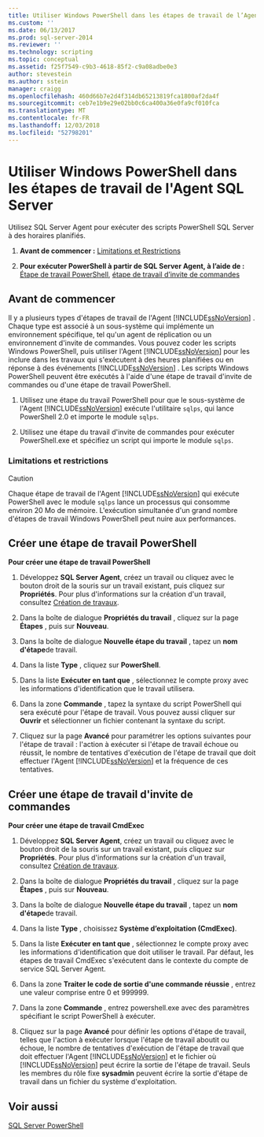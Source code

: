 ```yaml
---
title: Utiliser Windows PowerShell dans les étapes de travail de l’Agent SQL Server | Microsoft Docs
ms.custom: ''
ms.date: 06/13/2017
ms.prod: sql-server-2014
ms.reviewer: ''
ms.technology: scripting
ms.topic: conceptual
ms.assetid: f25f7549-c9b3-4618-85f2-c9a08adbe0e3
author: stevestein
ms.author: sstein
manager: craigg
ms.openlocfilehash: 460d66b7e2d4f314db65213819fca1800af2da4f
ms.sourcegitcommit: ceb7e1b9e29e02bb0c6ca400a36e0fa9cf010fca
ms.translationtype: MT
ms.contentlocale: fr-FR
ms.lasthandoff: 12/03/2018
ms.locfileid: "52798201"
---
```

# <a name="run-windows-powershell-steps-in-sql-server-agent"></a>Utiliser Windows PowerShell dans les étapes de travail de l'Agent SQL Server
  Utilisez SQL Server Agent pour exécuter des scripts PowerShell SQL Server à des horaires planifiés.  
  
1.  **Avant de commencer :**  [Limitations et Restrictions](#LimitationsRestrictions)  
  
2.  **Pour exécuter PowerShell à partir de SQL Server Agent, à l’aide de :**  [Étape de travail PowerShell](#PShellJob), [étape de travail d’invite de commandes](#CmdExecJob)  
  
## <a name="before-you-begin"></a>Avant de commencer  
 Il y a plusieurs types d'étapes de travail de l'Agent [!INCLUDE[ssNoVersion](../includes/ssnoversion-md.md)] . Chaque type est associé à un sous-système qui implémente un environnement spécifique, tel qu'un agent de réplication ou un environnement d'invite de commandes. Vous pouvez coder les scripts Windows PowerShell, puis utiliser l'Agent [!INCLUDE[ssNoVersion](../includes/ssnoversion-md.md)] pour les inclure dans les travaux qui s'exécutent à des heures planifiées ou en réponse à des événements [!INCLUDE[ssNoVersion](../includes/ssnoversion-md.md)] . Les scripts Windows PowerShell peuvent être exécutés à l'aide d'une étape de travail d'invite de commandes ou d'une étape de travail PowerShell.  
  
1.  Utilisez une étape du travail PowerShell pour que le sous-système de l'Agent [!INCLUDE[ssNoVersion](../includes/ssnoversion-md.md)] exécute l'utilitaire `sqlps`, qui lance PowerShell 2.0 et importe le module `sqlps`.  
  
2.  Utilisez une étape du travail d'invite de commandes pour exécuter PowerShell.exe et spécifiez un script qui importe le module `sqlps`.  
  
###  <a name="LimitationsRestrictions"></a> Limitations et restrictions  
  
> [!CAUTION]  
>  Chaque étape de travail de l'Agent [!INCLUDE[ssNoVersion](../includes/ssnoversion-md.md)] qui exécute PowerShell avec le module `sqlps` lance un processus qui consomme environ 20 Mo de mémoire. L'exécution simultanée d'un grand nombre d'étapes de travail Windows PowerShell peut nuire aux performances.  
  
##  <a name="PShellJob"></a> Créer une étape de travail PowerShell  
 **Pour créer une étape de travail PowerShell**  
  
1.  Développez **SQL Server Agent**, créez un travail ou cliquez avec le bouton droit de la souris sur un travail existant, puis cliquez sur **Propriétés**. Pour plus d'informations sur la création d'un travail, consultez [Création de travaux](../ssms/agent/create-jobs.md).  
  
2.  Dans la boîte de dialogue **Propriétés du travail** , cliquez sur la page **Étapes** , puis sur **Nouveau**.  
  
3.  Dans la boîte de dialogue **Nouvelle étape du travail** , tapez un **nom d'étape**de travail.  
  
4.  Dans la liste **Type** , cliquez sur **PowerShell**.  
  
5.  Dans la liste **Exécuter en tant que** , sélectionnez le compte proxy avec les informations d'identification que le travail utilisera.  
  
6.  Dans la zone **Commande** , tapez la syntaxe du script PowerShell qui sera exécuté pour l'étape de travail. Vous pouvez aussi cliquer sur **Ouvrir** et sélectionner un fichier contenant la syntaxe du script.  
  
7.  Cliquez sur la page **Avancé** pour paramétrer les options suivantes pour l'étape de travail : l'action à exécuter si l'étape de travail échoue ou réussit, le nombre de tentatives d'exécution de l'étape de travail que doit effectuer l'Agent [!INCLUDE[ssNoVersion](../includes/ssnoversion-md.md)] et la fréquence de ces tentatives.  
  
##  <a name="CmdExecJob"></a> Créer une étape de travail d'invite de commandes  
 **Pour créer une étape de travail CmdExec**  
  
1.  Développez **SQL Server Agent**, créez un travail ou cliquez avec le bouton droit de la souris sur un travail existant, puis cliquez sur **Propriétés**. Pour plus d'informations sur la création d'un travail, consultez [Création de travaux](../ssms/agent/create-jobs.md).  
  
2.  Dans la boîte de dialogue **Propriétés du travail** , cliquez sur la page **Étapes** , puis sur **Nouveau**.  
  
3.  Dans la boîte de dialogue **Nouvelle étape du travail** , tapez un **nom d'étape**de travail.  
  
4.  Dans la liste **Type** , choisissez **Système d’exploitation (CmdExec)**.  
  
5.  Dans la liste **Exécuter en tant que** , sélectionnez le compte proxy avec les informations d'identification que doit utiliser le travail. Par défaut, les étapes de travail CmdExec s'exécutent dans le contexte du compte de service SQL Server Agent.  
  
6.  Dans la zone **Traiter le code de sortie d'une commande réussie** , entrez une valeur comprise entre 0 et 999999.  
  
7.  Dans la zone **Commande** , entrez powershell.exe avec des paramètres spécifiant le script PowerShell à exécuter.  
  
8.  Cliquez sur la page **Avancé** pour définir les options d'étape de travail, telles que l'action à exécuter lorsque l'étape de travail aboutit ou échoue, le nombre de tentatives d'exécution de l'étape de travail que doit effectuer l'Agent [!INCLUDE[ssNoVersion](../includes/ssnoversion-md.md)] et le fichier où [!INCLUDE[ssNoVersion](../includes/ssnoversion-md.md)] peut écrire la sortie de l'étape de travail. Seuls les membres du rôle fixe **sysadmin** peuvent écrire la sortie d'étape de travail dans un fichier du système d'exploitation.  
  
## <a name="see-also"></a>Voir aussi  
 [SQL Server PowerShell](sql-server-powershell.md)  
  
  
